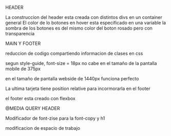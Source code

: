 HEADER

La construccion del header esta creada con distintos divs en un container general
El color de lo botones en hover esta especificado en una variable
la sombra de los botones es del mismo color del boton rosado pero con transparencia

MAIN Y FOOTER

reduccion de codigo compartiendo informacion de clases en css

segun style-guide, font-size = 18px no cabe en el tamaño de la pantalla mobile de 375px

en el tamaño de pantalla webside de 1440px funciona perfecto

La ultima tarjeta tiene position relative para incormorarla en el footer

el footer esta creado con flexbox

@MEDIA QUERY HEADER

Modificador de font-zise para la font-copy y h1

modificacion de espacio de trabajo